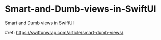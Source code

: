 # Smart-and-Dumb-views-in-SwiftUI
Smart and Dumb views in SwiftUI

#ref: https://swiftunwrap.com/article/smart-dumb-views/